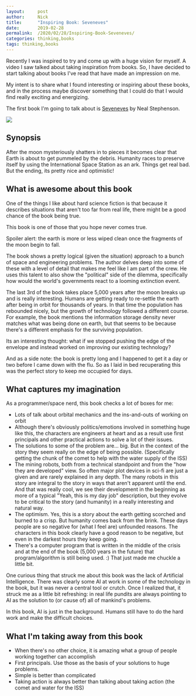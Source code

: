```yaml
---
layout:     post
author:     Nick
title:      "Inspiring Book: Seveneves"
date:       2019-02-28
permalink:  /2020/02/28/Inspiring-Book-Seveneves/
categories: thinking,books
tags: thinking,books
---
```

Recently I was inspired to try and come up with a huge vision for myself. A video I saw talked about taking inspiration from books. So, I have decided to start talking about books I've read that have made an impression on me.

My intent is to share what I found interesting or inspiring about these books, and in the process maybe discover something that I could do that I would find really exciting and energizing.

The first book I'm going to talk about is [Seveneves](https://amzn.to/394xK7U) by Neal Stephenson.

<a href="https://www.amazon.com/Seveneves-Novel-Neal-Stephenson-ebook/dp/B00LZWV8JO/ref=as_li_ss_il?crid=ZFB9ODZFH7LK&keywords=seveneves&qid=1582722414&sprefix=sevene,aps,153&sr=8-1&linkCode=li2&tag=nloadholtes0a-20&linkId=3fa438449c210651d978d6c802d44b0a&language=en_US" target="_blank"><img border="0" src="//ws-na.amazon-adsystem.com/widgets/q?_encoding=UTF8&ASIN=B00LZWV8JO&Format=_SL160_&ID=AsinImage&MarketPlace=US&ServiceVersion=20070822&WS=1&tag=nloadholtes0a-20&language=en_US" ></a><img src="https://ir-na.amazon-adsystem.com/e/ir?t=nloadholtes0a-20&language=en_US&l=li2&o=1&a=B00LZWV8JO" width="1" height="1" border="0" alt="" style="border:none !important; margin:0px !important;" />

## Synopsis
After the moon mysteriously shatters in to pieces it becomes clear that Earth is about to get pummeled by the debris. Humanity races to preserve itself by using the International Space Station as an ark. Things get real bad. But the ending, its pretty nice and optimistic!

## What is awesome about this book
One of the things I like about hard science fiction is that because it describes situations that aren't too far from real life, there might be a good chance of the book being true.

This book is one of those that you hope never comes true.

Spoiler alert: the earth is more or less wiped clean once the fragments of the moon begin to fall.

The book shows a pretty logical (given the situation) approach to a bunch of space and engineering problems. The author delves deep into some of these with a level of detail that makes me feel like I am part of the crew. He uses this talent to also show the "political" side of the dilemma, specifically how would the world's governments react to a looming extinction event. 

The last 3rd of the book takes place 5,000 years after the moon breaks up and is really interesting. Humans are getting ready to re-settle the earth after being in orbit for thousands of years. In that time the population has rebounded nicely, but the growth of technology followed a different course. For example, the book mentions the information storage density never matches what was being done on earth, but that seems to be because there's a different emphasis for the surviving population.

Its an interesting thought: what if we stopped pushing the edge of the envelope and instead worked on improving our existing technology?

And as a side note: the book is pretty long and I happened to get it a day or two before I came down with the flu. So as I laid in bed recuperating this was the perfect story to keep me occupied for days.

## What captures my imagination
As a programmer/space nerd, this book checks a lot of boxes for me:
* Lots of talk about orbital mechanics and the ins-and-outs of working on orbit
* Although there's obviously politics/emotions involved in something huge like this, the characters are engineers at heart and as a result use first principals and other practical actions to solve a lot of their issues.
* The solutions to some of the problem are... big. But in the context of the story they seem really on the edge of being possible. (Specifically getting the chunk of the comet to help with the water supply of the ISS)
* The mining robots, both from a technical standpoint and from the "how they are developed" view. So often major plot devices in sci-fi are just a given and are rarely explained in any depth. The many robots in this story are integral to the story in ways that aren't apparent until the end. And that was really cool, we see their development in the beginning as more of a typical "Yeah, this is my day job" description, but they evolve to be critical to the story (and humanity) in a really interesting and natural way.
* The optimism. Yes, this is a story about the earth getting scorched and burned to a crisp. But humanity comes back from the brink. These days people are so negative for (what I feel are) unfounded reasons. The characters in this book clearly have a good reason to be negative, but even in the darkest hours they keep going.
* There's a computer program that is written in the middle of the crisis and at the end of the book (5,000 years in the future) that program/algorithm is still being used. :) That just made me chuckle a little bit.

One curious thing that struck me about this book was the lack of Artificial Intelligence. There was clearly some AI at work in some of the technology in the book, but it was never a central tool or crutch. Once I realized that, it struck me as a little bit refreshing: in real life pundits are always pointing to AI as the solution to (or cause of) all of mankind's problems. 

In this book, AI is just in the background. Humans still have to do the hard work and make the difficult choices.

## What I'm taking away from this book
- When there's no other choice, it is amazing what a group of people working together can accomplish
- First principals. Use those as the basis of your solutions to huge problems.
- Simple is better than complicated
- Taking action is always better than talking about taking action (the comet and water for the ISS)
